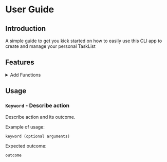 # User Guide 

## Introduction
A simple guide to get you kick started on how to easily use this CLI app to create and manage your personal TaskList
## Features 
<details>
    <summary>
        Add Functions
    </summary>
    Here are the commands to add different types of tasks into your tasklist
    <br>
    <br>
        <details>
             <summary>Add Todo - 'todo'</summary>
             <br>
             Type "todo" followed by a space and then type in the 'todo' you wish to add into your list
             <br>
             Click on link here to see example: https://github.com/IsaacTin/ip/blob/branch-A-UserGuide/docs/Images/todo.png
        </details>
        <details>
            <summary>Add deadline - 'deadline' </summary>
            <br>
            Type "deadline" followed by description of deadline, then followed by  "/by" followed by a space and then type the rest of the description
            <br>
            Input date via 'YYYY-MM-DD' format and time in 'HH:MM' format if you wish to add date and time
            <br>
            Click on link here to see example: https://github.com/IsaacTin/ip/blob/branch-A-UserGuide/docs/Images/deadline.png
        </details>
        <details>
            <summary>Add event - 'event'</summary>
            <br>
            *Type "event" followed by description of event, then followed by "/at" followed by a space and then type in ther rest of the description
            <br>
            *Input date via 'YYYY-MM-DD' format and time in 'HH:MM' format if you wish to add date and time
            <br>
            *Click on link here to see example: https://github.com/IsaacTin/ip/blob/branch-A-UserGuide/docs/Images/event.png
        </details>
</details>

## Usage

### `Keyword` - Describe action

Describe action and its outcome.

Example of usage: 

`keyword (optional arguments)`

Expected outcome:

`outcome`

